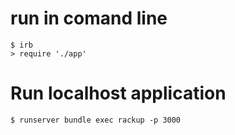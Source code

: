 # run in comand line
    $ irb
    > require './app'

# Run localhost application
    $ runserver bundle exec rackup -p 3000